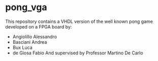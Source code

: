 # pong_vga
This repository contains a VHDL version of the well known pong game developed on a FPGA board by:
- Angiolillo Alessandro
- Basciani Andrea
- Bux Luca
- de Giosa Fabio
And supervised by Professor Martino De Carlo
